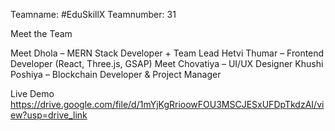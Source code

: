Teamname: #EduSkillX
Teamnumber: 31

Meet the Team

Meet Dhola – MERN Stack Developer + Team Lead
Hetvi Thumar – Frontend Developer (React, Three.js, GSAP)
Meet Chovatiya – UI/UX Designer
Khushi Poshiya – Blockchain Developer & Project Manager

Live Demo
https://drive.google.com/file/d/1mYjKgRrioowFOU3MSCJESxUFDpTkdzAI/view?usp=drive_link
